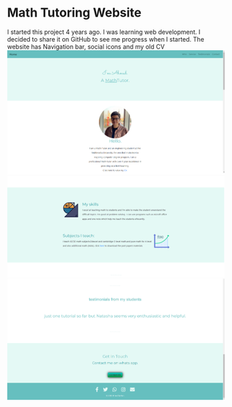 # Math Tutoring Website
I started this project 4 years ago. I was learning web development. I decided to share it on GitHub to see me progress when I started.
The website has Navigation bar, social icons and my old CV 
![image](images/screenshot1.png)
![image](images/screenshot2.png)
![image](images/screenshot3.png)